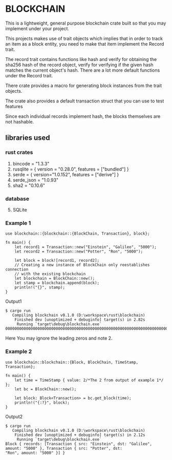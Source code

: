 # BLOCKCHAIN   
This is a lightweight, general purpose blockchain crate built so that you may implement under your project.

This projects makes use of trait objects which implies that in order to track an item as a block entity, you need to make that item implement the Record trait. 

The record trait contains functions like hash and verify for obtaining the sha256 hash of the record object, verify for verifying if the given hash matches the current object's hash. There are a lot more default functions under the Record trait.

There crate provides a macro for generating block instances from the trait objects.

The crate also provides a default transaction struct that you can use to test features

Since each individual records implement hash, the blocks themselves are not hashable. 


## libraries used

### rust crates
1. bincode = "1.3.3"
2. rusqlite = { version = "0.28.0", features = ["bundled"] }
3. serde = { version="1.0.152", features = ["derive"] }
4. serde_json = "1.0.93"
5. sha2 = "0.10.6"

### database
5. SQLite

### Example 1
```
use blockchain::{blockchain::{BlockChain, Transaction}, block};

fn main() {
    let record1 = Transaction::new("Einstein", "Galileo", "5000");
    let record2 = Transaction::new("Potter", "Ron", "5000");

    let block = block![record1, record2];
    // Creating a new instance of BlockChain only reestablishes connection 
    // with the existing blockchain
    let blockchain = BlockChain::new();
    let stamp = blockchain.append(block);
    println!("{}", stamp);
}
```
Output1
```
$ cargo run
   Compiling blockchain v0.1.0 (D:\workspace\rust\blockchain)
    Finished dev [unoptimized + debuginfo] target(s) in 2.82s
     Running `target\debug\blockchain.exe`
00000000000000000000000000000000000000000000000000000000000000000000000000000000000000000000000000000000000000000000000000000002
```

Here You may ignore the leading zeros and note 2.
### Example 2
```
use blockchain::blockchain::{Block, BlockChain, TimeStamp, Transaction};

fn main() {
    let time = TimeStamp { value: 2/*The 2 from output of example 1*/ };
    let bc = BlockChain::new();

    let block: Block<Transaction> = bc.get_block(time);
    println!("{:?}", block);
}
```
Output2
```
$ cargo run
   Compiling blockchain v0.1.0 (D:\workspace\rust\blockchain)
    Finished dev [unoptimized + debuginfo] target(s) in 2.12s
     Running `target\debug\blockchain.exe`
Block { records: [Transaction { src: "Einstein", dst: "Galileo", amount: "5000" }, Transaction { src: "Potter", dst: 
"Ron", amount: "5000" }] }
```